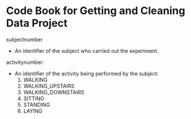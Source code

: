 # Code Book for Getting and Cleaning Data Project


subjectnumber
 * An identifier of the subject who carried out the experiment.

activitynumber:
 * An identifier of the activity being performed by the subject:
   1. WALKING
   2. WALKING_UPSTAIRS
   3. WALKING_DOWNSTAIRS
   4. SITTING
   5. STANDING
   6. LAYING
